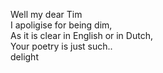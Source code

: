 Well my dear Tim  
I apoligise for being dim,  
As it is clear in English or in Dutch,  
Your poetry is just such..   
delight